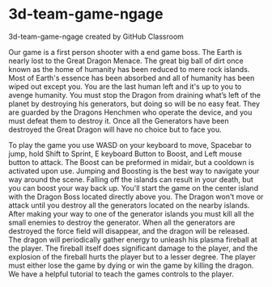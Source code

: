 ﻿# 3d-team-game-ngage
3d-team-game-ngage created by GitHub Classroom

Our game is a first person shooter with a end game boss. The Earth is nearly lost to the Great Dragon Menace. The great big ball of dirt once known as the home of humanity has been reduced to mere rock islands. Most of Earth's essence has been absorbed and all of humanity has been wiped out except you. You are the last human left and it's up to you to avenge humanity. You must stop the Dragon from draining what’s left of the planet by destroying his generators, but doing so will be no easy feat. They are guarded by the Dragons Henchmen who operate the device, and you must defeat them to destroy it. Once all the Generators have been destroyed the Great Dragon will have no choice but to face you.

To play the game you use WASD on your keyboard to move, Spacebar to jump, hold Shift to Sprint, E keyboard Button to Boost, and Left mouse button to attack. The Boost can be preformed in midair, but a cooldown is activated upon use. Jumping and Boosting is the best way to navigate your way around the scene. Falling off the islands can result in your death, but you can boost your way back up. You'll start the game on the center island with the Dragon Boss located directly above you. The Dragon won't move or attack until you destroy all the generators located on the nearby islands. After making your way to one of the generator islands you must kill all the small enemies to destroy the generator.  When all the generators are destroyed the force field will disappear, and the dragon will be released. The dragon will periodically gather energy to unleash his plasma fireball at the player. The fireball itself does significant damage to the player, and the explosion of the fireball hurts the player but to a lesser degree. The player must either lose the game by dying or win the game by killing the dragon.  We have a helpful tutorial to teach the games controls to the player.
